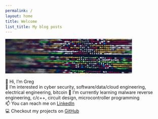 ```yaml
---
permalink: /
layout: home
title: Welcome
list_title: My blog posts
---
```


<img src="./assets/imgs/pexels-markusspiske-2004161.jpg" width="400px">

👋 Hi, I’m Greg  
👀 I’m interested in cyber security, software/data/cloud  engineering, electrical engineering, bitcoin
🌱 I’m currently learning malware reverse engineering, c/c++, circuit design, microcontroller programming  
📫 You can reach me on [LinkedIn][LinkedIn]  
💻 Checkout my projects on [GitHub][Github]  

[LinkedIn]: https://linkedin.com/in/gwilkinson01
[Github]: https://github.com/gwilkinson01
